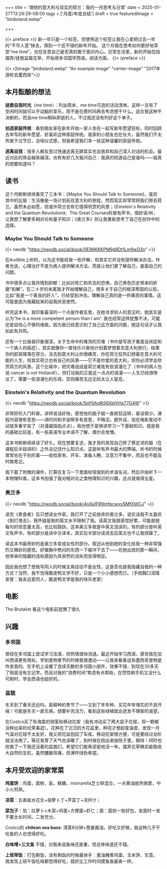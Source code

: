 +++
title = '理想的意大利与现实的荷兰：我的一月思考与日常'
date = 2025-01-27T13:26:29-08:00
tags = ['月度/年度总结']
draft = true
featuredImage = "birdisland.webp"

+++


{{< preface >}}
新一年只是一个标签，但使用这个标签让我在心里把过去一年的“不尽人意”抹去，得到一个还不错的新年开始。 这个月我在思考如何更好地享受“me time”，也在反思自己是否真的敢于面对内心。日常生活里，新的开始包括摆弄/拯救盆栽花草，开始用多邻国学西语。阅读方面，
{{< /preface >}}

{{< r2image "birdisland.webp" "An example image" "center-image" "2017年游轮去墨西哥">}}

## 本月酝酿的想法

**拯救自我时光**（me time）：列出周末、me time可选的活动清单。这样一旦有了空闲时间就可以不动脑的享乐，而不是花费时间再去考虑想干什么。适合我这种不决断的，而且me time稍纵即逝的人，不过我还没有列好这个单子。

**创造家庭传统**：看到朋友家在新年开始一家人坐在一起写新年愿望目标，同时回顾去年写的新年愿望，好喜欢这种家庭传统。我家的小朋友也在长大，虽然我们不太热衷于过节日，没啥仪式感，但我希望我们多一些这种温馨的家庭传统。

**逃离自我**：很多人都反思过快速逃离无聊其实也会放弃和自己深入对话的机会。最近对此的体会越来越深。也有有好几次我问自己：我真的知道自己是谁吗——我真的想要知道吗？

## 读书

这个月断断续续看完了三本书：《Maybe You Should Talk to Someone》，喜欢其中的比喻：生活像是一场计划前往意大利的旅程，然而现实却常常把我们带去荷兰。虽然未必如愿，但或许荷兰也有它值得欣赏的风景；《Einstein's Relativity and the Quantum Revolution》，The Great Courses科普有声书，很好读/听，让我想了解更多相对论和量子知识；《奥兰多》则让我重新思考了自己在创作中的选择。

### Maybe You Should Talk to Someone
{{< neodb "https://neodb.social/book/0E96KKKPM9d9Dt1Lm9wD3n" >}}


在Audible上听的，以为这书能给我一些开解，但其实它并没有提供解决办法。作者也说，心理治疗不是为病人提供解决方法，而是让他们更了解自己，直面自己的问题。

书中很多点让我共情到抑郁：比如对死亡和失去的恐惧，自己黑色历史带来的折磨“和解”。在二十岁的末尾我才开始理解自己，很多关于自己的根深蒂固的认知，比如“我是一个善良的好人”，已经受到冲击。理解自己真的是一件痛苦的事情。这可能是因为我藏起来的自我厌恶使然。

听完这本书，我印象最深的一个点是作者反思，在她寻求别人的意见时，她其实是认为“he is a more competent person than I am“. 我也经常这样犹豫不决，可能还是自信心不够的缘故。因为我已经意识到了自己这方面的问题，她这句话才让我如此有共鸣。

还有一个比喻我印象很深，关于生命中的难测的灾难（书中是写孩子重度自闭症和一个病人的癌症），其实就像你一直快乐兴奋地计划着梦想着去意大利旅行，结果你的航班降落在荷兰。没去到意大利让你很痛苦，你在荷兰狂热幻想着在意大利可能的人生，但其实荷兰也有自己的风景——它不是你爱的意大利，但你必须学会欣赏荷兰的风景。这个比喻中，把灾难说成是荷兰难免有些浪漫化了（书中的病人也说 cancer is not Holland!），但打动我的正是这一点点的浪漫——人生已经很惨淡了，需要一些浪漫化的乐观，否则痛苦无边无际太让人窒息。

### Einstein's Relativity and the Quantum Revolution
{{< neodb "https://neodb.social/book/5pYltAqRi56XelVHs77G4W" >}}


非常好的入门科普。讲师说话好快，感觉他的脑子就一直疯狂运转，废话很少。课程内容很有意思——讲时间和宇宙啊多有意思，不晦涩。题外话，现在电影里动不动就多重宇宙了（对漫威指指点点），我也想于是俱进学习一下基础知识。就是我的基础比较差，有一些英语专业术语不了解，偶尔会发懵。

这本书断断续续读了好久。现在想要复述，我才真的发现自己除了蔡定谔的猫（在课程后半段讲的）之外没记住什么知识点。这是听有声书最大的弊端，听书的时候常常也在干别的事——收拾家务、开车、准备入睡，注意力不集中，而且也不能及时做笔记。

我下载了附赠的课件，打算在复习一下里面经常提到的术语名词，然后开始听下一本物理科普。这本书加强了我对相对论之类物理知识的兴趣，这点就值得五星。

### 奥兰多
{{< neodb "https://neodb.social/book/4nXa1FR9mfqcwvySMfXWCJ" >}}

读完《素食者》后只想读女作家，我打开了之前放弃的奥兰多。说实话我不太喜欢《到灯塔去》，我怀疑是我的英文水平限制了我。读英文我就感觉好累，可能是她每句的信息量太高，也比较跳跃。这本奥兰多我是中英文混读的。有的部分是听英文有声书，有的部分是读中文译本。其实后半部分读进去后英文也不让我烦躁了。

读这本书最奇妙的是奥兰多变成女性的部分。叙述从他到她的变化给我一种非常强烈又微妙的感觉。好像胸中憋闷的东西一下被冲下去了——在她出现的那一瞬间，他带来的隐藏的违和感因为其突然的消失而变得明显。

因此我也想了想我写同人的时候主角往往不是女性，这是否也是我隐藏自我的一种方式？当然，我不觉得脆皮鸭文学不好，只是一个小小感想而已。（手捂胸口深情宣誓：我永远爱同人，脆皮鸭文学是我的快乐老家）

## 电影
The Brutalist 
看这个电影前犹豫了很久
## 兴趣

### 多邻国

曾经在多邻国上尝试学习法语，但热情很快消退。最近开始学习西语，感觉我在加州西语更有用处。学到食物章节的时候我很激动——让我来看看这些墨西哥食物是咋发音的。在手机上设置了连续天数的多邻国小部件，效果不错，到现在30多天了倒是没有忘记学。而且对我的”浪费时间“焦虑有点帮助，在惯性刷手机又没什么可刷时，学会西语也挺好的。

### 盆栽

冬天到了春天还远吗，是耕种的季节了——又到了年年种、买花年年埋花的不良开端！可能是冬天一直生病，想要补充活力，看到这些绿植就会迸发不理智的渴望。

在Costco买了秋海棠的球茎和移动花架（我有冲动买了两大袋子花球，但一颗都没种出来的光荣事迹）。花种在了沉沉的大花盆里，种完才想起查温度，发现一月气温对花球不太友好，我又把花盆抱回了车库。移动花架很方便，可是要经过台阶就没法用了。等花发芽了天气也该暖了，到时候在抱出来放院子里。期待！同时也抢救了一下我还活着的盆栽们，希望它们能再坚挺地活一年。摆弄花草确实能吸收大自然的生机，虽然腰酸背痛，但满怀绿色希望。



## 本月受欢迎的家常菜

__鸡蛋饼__：鸡蛋，面粉，盐，枫糖，morrarella芝士碎混合，一点黄油放热锅里，中小火煎熟。

__凉菜__：五香盐水花生+胡萝卜丁+芹菜丁+凉拌汁； 

__菜包子__：馅：红萝卜+木耳+鸡蛋+方便面+虾仁；面：面软一些好包，发面时一发不要太长时间，二发充分。

Costco的 __chilean sea bass__: 清蒸8分钟+葱姜酱油，好吃又好做，我这种几乎不吃鱼的人也觉得好吃。

__白味增+三文鱼__ 不错，对我来说鱼味还是重，但总体味道还不错。

__上班带饭__：打包剩饭，没有剩饭的时候最快手：酱油腌煮鸡蛋，玉米饼，生菜。
我发现上班午饭吃啥都觉得好吃，就好比工作时间摸鱼鱼最香一样。




